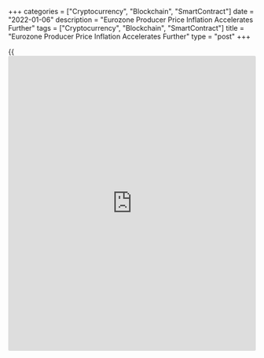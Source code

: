 +++
categories = ["Cryptocurrency", "Blockchain", "SmartContract"]
date = "2022-01-06"
description = "Eurozone Producer Price Inflation Accelerates Further"
tags = ["Cryptocurrency", "Blockchain", "SmartContract"]
title = "Eurozone Producer Price Inflation Accelerates Further"
type = "post"
+++

{{<iframe id="large-banner" src="https://www.bounty.group/#slide=23.0" width="100%" height="600" scrolling="no" style="border: 0px solid rgb(216, 221, 230); border-radius: 3px;">}}

Eurozone producer prices rose at a faster pace in November, mainly
driven by high energy prices, preliminary figures from Eurostat showed
Thursday.  
  
The producer price index on the domestic market climbed 23.7 percent
year-on-year following a 21.9 percent increase in October. Economists
had forecast a 22.9 percent rise.  
  
Producer prices for the energy industry surged 66.0 percent year-on-year
after a 62.4 percent jump in the previous month.

Excluding energy, the producer price inflation accelerated to 9.8
percent from 9.0 percent in October.  
  
Intermediate goods prices climbed 18.3 percent versus 16.9 percent
increase in October. Capital goods prices rose 4.4 percent following a
4.0 percent increase in the previous month.  
  
Durable consumer goods prices rose 4.7 percent annually and prices for
non-durable goods industry climbed 3.8 percent.  
  
Compared to the previous month, producer prices rose 1.8 percent after a
5.4 percent rise in the previous month. Economists had expected a 1.2
percent increase.  
  
In the EU, producer prices rose 23.7 percent year-on-year and 2.0
percent monthly in November.  
  
The biggest yearly increases in producer prices were registered in
Ireland, Denmark and Romania.

For comments and feedback [contact](https://www.playgroundfx.com/contact/): editorial@rtt[news](https://www.letsplayfx.com/blog/forex-news-website/).com

[Economic News][1]

 **What parts of the world are seeing the best (and worst) economic
performances lately? Click[here][2] to check out our [Econ Scorecard][2]
and find out! See up-to-the-moment [ranking](https://www.playgroundfx.com/blog/crypto-exchange-ranking/)s for the best and worst
performers in [GDP][3], [unemployment rate][4], [inflation][5] and much
more.**

   1. www.rtt[news](https://www.letsplayfx.com/blog/forex-news-website/).com/Content/EconomicNews.aspx
   2. www.rtt[news](https://www.letsplayfx.com/blog/forex-news-website/).com/economic-scorecard/world-rank/PPI/highest-performance.aspx
   3. www.rtt[news](https://www.letsplayfx.com/blog/forex-news-website/).com/economic-scorecard/world-rank/GDP/highest-performance.aspx
   4. www.rtt[news](https://www.letsplayfx.com/blog/forex-news-website/).com/economic-scorecard/world-rank/unemployment-rate/lowest-performance.aspx
   5. www.rtt[news](https://www.letsplayfx.com/blog/forex-news-website/).com/economic-scorecard/world-rank/CPI/highest-performance.aspx